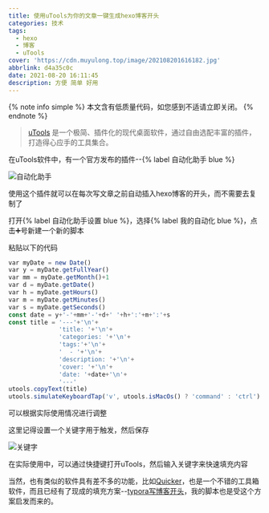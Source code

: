 ```yaml
---
title: 使用uTools为你的文章一键生成hexo博客开头
categories: 技术
tags:
  - hexo
  - 博客
  - uTools
cover: 'https://cdn.muyulong.top/image/202108201616182.jpg'
abbrlink: d4a35c0c
date: 2021-08-20 16:11:45
description: 方便 简单 好用
---
```


{% note info simple %}
本文含有低质量代码，如您感到不适请立即关闭。
{% endnote %}

> [uTools](https://u.tools/) 是一个极简、插件化的现代桌面软件，通过自由选配丰富的插件，打造得心应手的工具集合。

在uTools软件中，有一个官方发布的插件--{% label 自动化助手 blue %}

![自动化助手](https://cdn.muyulong.top/image/202108201623679.png)

使用这个插件就可以在每次写文章之前自动插入hexo博客的开头，而不需要去复制了

打开{% label 自动化助手设置 blue %}，选择{% label 我的自动化 blue %}，点击➕号新建一个新的脚本

粘贴以下的代码

```javascript
var myDate = new Date()
var y = myDate.getFullYear()
var mm = myDate.getMonth()+1
var d = myDate.getDate()
var h = myDate.getHours()
var m = myDate.getMinutes()
var s = myDate.getSeconds()
const date = y+'-'+mm+'-'+d+' '+h+':'+m+':'+s
const title = '---'+'\n'+
              'title: '+'\n'+
              'categories: '+'\n'+
              'tags:'+'\n'+
              '  - '+'\n'+
              'description: '+'\n'+
              'cover: '+'\n'+
              'date: '+date+'\n'+
              '---'
utools.copyText(title)
utools.simulateKeyboardTap('v', utools.isMacOs() ? 'command' : 'ctrl')
```

可以根据实际使用情况进行调整

这里记得设置一个关键字用于触发，然后保存

![关键字](https://cdn.muyulong.top/image/202108201638833.jpg)

在实际使用中，可以通过快捷键打开uTools，然后输入关键字来快速填充内容

当然，也有类似的软件具有差不多的功能，比如[Quicker](https://getquicker.net/)，也是一个不错的工具箱软件，而且已经有了现成的填充方案--[typora写博客开头](https://getquicker.net/sharedaction?code=e8fcf493-4b67-49b1-96c7-08d6ef28204a)，我的脚本也是受这个方案启发而来的。
